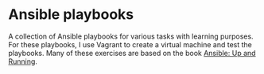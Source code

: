 # Ansible playbooks

A collection of Ansible playbooks for various tasks with learning purposes. For these playbooks, I use Vagrant to create a virtual machine and test the playbooks. Many of these exercises are based on the book [Ansible: Up and Running](https://www.ansible.com/resources/ebooks/ansible-up-and-running).
